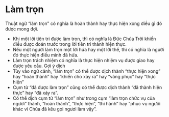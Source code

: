 # Làm trọn

Thuật ngữ “làm trọn” có nghĩa là hoàn thành hay thực hiện xong điều gì đó được mong đợi.
- Khi một lời tiên tri được làm trọn, thì có nghĩa là Đức Chúa Trời khiến điều được đoán trước trong lời tiên tri thành hiện thực.
- Nếu một người làm trọn một lời hứa hay một lời thề, thì có nghĩa là người đó thực hiện điều mình đã hứa.
- Làm trọn trách nhiệm có nghĩa là thực hiện nhiệm vụ được giao hay được yêu cầu.
Gợi ý dịch
- Tùy vào ngữ cảnh, “làm trọn” có thể được dịch thành “thực hiện xong” hay “hoàn thành” hay “khiến cho xảy ra” hay “vâng phục” hay “thực hiện”
- Cụm từ “đã được làm trọn” cũng có thể được dịch thành “đã thành hiện thực” hay “đã xảy ra”.
- Có thể dịch cụm từ “làm trọn” như trong cụm “làm trọn chức vụ của ngươi” thành, “hoàn thành”, “thực hiện”, “thi hành” hay “phục vụ người khác vì Chúa đã kêu gọi ngươi làm vậy”.

